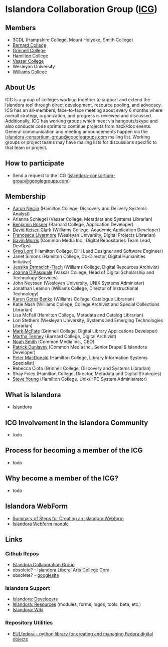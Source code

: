 # Islandora Collaboration Group ([ICG](https://github.com/Islandora-Collaboration-Group))

## Members

* 3CDL (Hampshire College, Mount Holyoke, Smith College)
* [Barnard College](http://digitalcollections.barnard.edu)
* [Grinnell College](http://digital.grinnell.edu)
* [Hamilton College](http://dhinitiative.org)
* [Vassar College](https://digitallibrary.vassar.edu)
* Wesleyan University
* [Williams College](http://unbound.williams.edu)

## About Us

ICG is a group of colleges working together to support and extend the Islandora tool through direct development, resource pooling, and advocacy.
ICG has an all-members, face-to-face meeting about every 6 months where overall strategy, organization, and progress is reviewed and discussed. Additionally, ICG has working groups which meet via hangouts/skype and also conducts code sprints to continue projects from hack/doc events.
General communication and meeting announcements happen via the islandora-consortium-group@googlegroups.com mailing list. Working groups or project teams may have mailing lists for discussions specific to that team or project.

## How to participate

* Send a request to the ICG (islandora-consortium-group@googlegroups.com)


## Membership

* [Aaron Neslin](https://github.com/aneslin) (Hamilton College, Discovery and Delivery Systems Analyst)
* Arianna Schlegel (Vassar College, Metadata and Systems Librarian)
* [Benjamin Rosner](https://github.com/br2490) (Barnard College, Application Developer)
* [David Keiser-Clark](https://github.com/dwk2) (Williams College, Academic Application Developer)
* [Francesca Livermore](https://github.com/bookishgirl) (Wesleyan University, Digital Projects Librarian)
* [Gavin Morris](https://github.com/g7morris) (Common Media Inc., Digital Repositories Team Lead, DevOps)
* [Greg Lord](https://github.com/gplord) (Hamilton College, DHI Lead Designer and Software Engineer)
* Janet Simons (Hamilton College, Co-Director, Digital Humanities Initiative)
* [Jessika Drmacich-Flach](https://github.com/jgd1) (Williams College, Digital Resources Archivist)
* [Joanna DiPasquale](https://github.com/jjdipasquale) (Vassar College, Head of Digital Scholarship and Technology Services)
* John Neyssen (Wesleyan University, UNIX Systems Administer)
* Jonathan Leamon (Williams College, Director of Instructional Technology)
* [Karen Gorss Benko](https://github.com/kgb1420) (Williams College, Catalogue Librarian)
* Katie Nash (Williams College, College Archivist and Special Collections Librarian)
* Lisa McFall (Hamilton College, Metadata and Catalog Librarian)
* Lori Stethers (Wesleyan University, Systems and Emerging Technologies Librarian)
* [Mark McFate](https://github.com/McFateM) (Grinnell College, Digital Library Applications Developer)
* [Martha Tenney](https://github.com/MarthaTenney) (Barnard College, Digital Archivist)
* [Noah Smith](https://github.com/noahwsmith) (Common Media Inc., CEO)
* [Patrick Dunlavey](https://github.com/patdunlavey) (Common Media Inc., Senior Drupal & Islandora Developer)
* [Peter MacDonald](https://github.com/dhinitiative) (Hamilton College, Library Information Systems Specialist)
* Rebecca Ciota (Grinnell College, Discovery and Systems Librarian)
* Shay Foley (Hamilton College, Director, Metadata and Digital Strategies)
* [Steve Young](https://github.com/hamhpc) (Hamilton College, Unix/HPC System Administrator)


## What is Islandora

* [Islandora](http://islandora.ca)

## ICG Involvement in the Islandora Community

* todo

## Process for becoming a member of the ICG

* todo

## Why become a member of the ICG?

* todo

## Islandora WebForm

* [Summary of Steps for Creating an Islandora Webform](https://sites.google.com/site/islandoraconsortiagroup/home/iw-module/iw-brief-steps)
* [Islandora Webform module](https://sites.google.com/site/islandoraconsortiagroup/home/iw-module)


## Links

### Github Repos

* [Islandora Collaboration Group](https://github.com/Islandora-Collaboration-Group)
* obsolete? - [Islandora Liberal Arts College Core](https://github.com/islandora-liberal-arts-college-core)
* obsolete? - [googlesite](https://sites.google.com/site/islandoraconsortiagroup/home/useful-links)

### Islandora Support
* [Islandora: Developers](http://islandora.ca/developers)
* [Islandora: Resources](http://islandora.ca/resources) (modules, forms, logos, tools, beta, etc.)
* [Islandora: Wiki](https://github.com/islandora/islandora/wiki)

### Repository Utilities
* [EULfedora - python library for creating and managing Fedora digital objects](http://eulfedora.readthedocs.io/en/1.7.2/)
